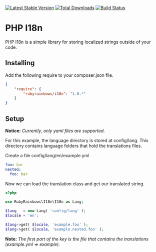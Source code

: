 [![Latest Stable Version](https://poser.pugx.org/rubyrainbows/i18n/version.svg)](https://packagist.org/packages/rubyrainbows/i18n)
[![Total Downloads](https://poser.pugx.org/rubyrainbows/i18n/downloads.svg)](https://packagist.org/packages/rubyrainbows/i18n)
[![Build Status](https://travis-ci.org/rubyrainbows/php-i18n.svg?branch=v1.0.1)](https://travis-ci.org/rubyrainbows/php-i18n)

# PHP I18n

PHP I18n is a simple library for storing localized strings outside of your code.

## Installing

Add the following require to your composer.json file.

```json
{
    "require": {
        "rubyrainbows/i18n": "1.0.*"
    }
}
```

## Setup

**Notice:** *Currently, only yaml files are supported.*

For this example, the language directory is stored at config/lang.  This directory contains language folders that hold the translations files.

Create a file config/lang/en/example.yml

```yaml
foo: bar
nested:
  foo: bar
```

Now we can load the translation class and get our translated string.

```php
<?php

use RubyRainbows\I18n\I18n as Lang;

$lang   = new Lang( 'config/lang' );
$locale = 'en';

$lang->get( $locale, 'example.foo' );
$lang->get( $locale, 'example.nested.foo' );
```

**Note:** *The first part of the key is the file that contains the translations (example.yml => example).*
